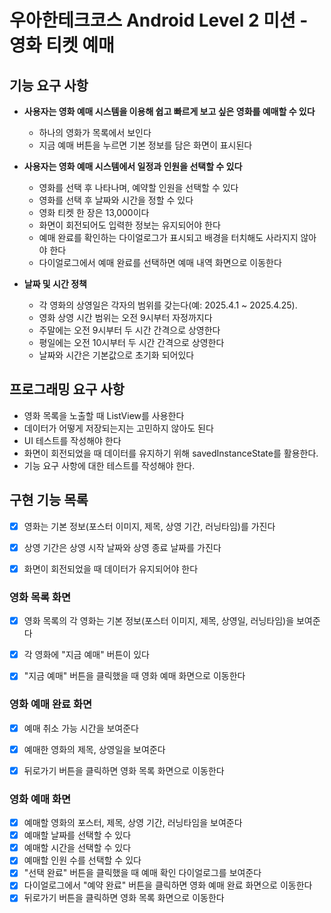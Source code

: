 # 우아한테크코스 Android Level 2 미션 - 영화 티켓 예매

## 기능 요구 사항
- **사용자는 영화 예매 시스템을 이용해 쉽고 빠르게 보고 싶은 영화를 예매할 수 있다**
  - 하나의 영화가 목록에서 보인다
  - 지금 예매 버튼을 누르면 기본 정보를 담은 화면이 표시된다


- **사용자는 영화 예매 시스템에서 일정과 인원을 선택할 수 있다**
  - 영화를 선택 후 나타나며, 예약할 인원을 선택할 수 있다
  - 영화를 선택 후 날짜와 시간을 정할 수 있다
  - 영화 티켓 한 장은 13,000이다
  - 화면이 회전되어도 입력한 정보는 유지되어야 한다
  - 예매 완료를 확인하는 다이얼로그가 표시되고 배경을 터치해도 사라지지 않아야 한다
  - 다이얼로그에서 예매 완료를 선택하면 예매 내역 화면으로 이동한다


- **날짜 및 시간 정책**
  - 각 영화의 상영일은 각자의 범위를 갖는다(예: 2025.4.1 ~ 2025.4.25).
  - 영화 상영 시간 범위는 오전 9시부터 자정까지다
  - 주말에는 오전 9시부터 두 시간 간격으로 상영한다
  - 평일에는 오전 10시부터 두 시간 간격으로 상영한다
  - 날짜와 시간은 기본값으로 초기화 되어있다


## 프로그래밍 요구 사항
- 영화 목록을 노출할 때 ListView를 사용한다
- 데이터가 어떻게 저장되는지는 고민하지 않아도 된다
- UI 테스트를 작성해야 한다
- 화면이 회전되었을 때 데이터를 유지하기 위해 savedInstanceState를 활용한다.
- 기능 요구 사항에 대한 테스트를 작성해야 한다.


## 구현 기능 목록

- [x] 영화는 기본 정보(포스터 이미지, 제목, 상영 기간, 러닝타임)를 가진다
- [x] 상영 기간은 상영 시작 날짜와 상영 종료 날짜를 가진다
- [x] 화면이 회전되었을 때 데이터가 유지되어야 한다


### 영화 목록 화면

- [x] 영화 목록의 각 영화는 기본 정보(포스터 이미지, 제목, 상영일, 러닝타임)을 보여준다
- [x] 각 영화에 "지금 예매" 버튼이 있다
- [x] "지금 예매" 버튼을 클릭했을 때 영화 예매 화면으로 이동한다


### 영화 예매 완료 화면

- [x] 예매 취소 가능 시간을 보여준다
- [x] 예매한 영화의 제목, 상영일을 보여준다
- [x] 뒤로가기 버튼을 클릭하면 영화 목록 화면으로 이동한다


### 영화 예매 화면

- [x] 예매할 영화의 포스터, 제목, 상영 기간, 러닝타임을 보여준다
- [x] 예매할 날짜를 선택할 수 있다
- [x] 예매할 시간을 선택할 수 있다
- [x] 예매할 인원 수를 선택할 수 있다
- [x] "선택 완료" 버튼을 클릭했을 때 예매 확인 다이얼로그를 보여준다
- [x] 다이얼로그에서 "예약 완료" 버튼을 클릭하면 영화 예매 완료 화면으로 이동한다
- [x] 뒤로가기 버튼을 클릭하면 영화 목록 화면으로 이동한다